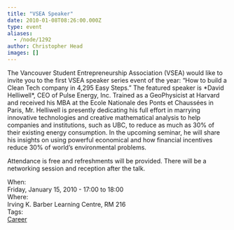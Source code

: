 ```yaml
---
title: "VSEA Speaker"
date: 2010-01-08T08:26:00.000Z
type: event
aliases:
  - /node/1292
author: Christopher Head
images: []
---
```


<div class="field field-name-body field-type-text-with-summary field-label-hidden"><div class="field-items"><div class="field-item even"><p>The Vancouver Student Entrepreneurship Association (VSEA) would like to invite you to the first VSEA speaker series event of the year: &#x201C;How to build a Clean Tech company in 4,295 Easy Steps.&#x201D; The featured speaker is *David Helliwell*, CEO of Pulse Energy, Inc. Trained as a GeoPhysicist at Harvard and received his MBA at the Ecole Nationale des Ponts et Chauss&#xE9;es in Paris, Mr. Helliwell is presently dedicating his full effort in marrying innovative technologies and creative mathematical analysis to help companies and institutions, such as UBC, to reduce as much as 30% of their existing energy consumption. In the upcoming seminar, he will share his insights on using powerful economical and how financial incentives reduce 30% of world&#x2019;s environmental problems.</p>
<p>Attendance is free and refreshments will be provided. There will be a networking session and reception after the talk.</p>
</div></div></div><div class="field field-name-field-dates field-type-datetime field-label-above"><div class="field-label">When:&#xA0;</div><div class="field-items"><div class="field-item even"><span class="date-display-single">Friday, January 15, 2010 - <span class="date-display-range"><span class="date-display-start">17:00</span> to <span class="date-display-end">18:00</span></span></span></div></div></div><div class="field field-name-field-location field-type-text field-label-above"><div class="field-label">Where:&#xA0;</div><div class="field-items"><div class="field-item even">Irving K. Barber Learning Centre, RM 216</div></div></div>    <footer>
    <div class="field field-name-field-tags field-type-taxonomy-term-reference field-label-above"><div class="field-label">Tags:&#xA0;</div><div class="field-items"><div class="field-item even"><a href="/career">Career</a></div></div></div>      </footer>
